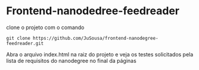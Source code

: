 # Frontend-nanodedree-feedreader

clone o projeto com o comando

`git clone https://github.com/JuSousa/frontend-nanodegree-feedreader.git`

Abra o arquivo index.html na raiz do projeto e veja os testes solicitados pela lista de requisitos do nanodegree no final da páginas
